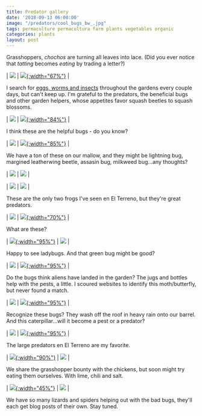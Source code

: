 ```yaml
---
title: Predator gallery
date: '2018-09-13 06:00:00'
image: "/predators/cool_bugs_bw_.jpg"
tags: permaculture permacultura farm plants vegetables organic
categories: plants
layout: post
---
```


Grasshoppers, *chochos* are turning all leaves into lace. (Did you ever notice that *tatting* becomes *eating* by trading a letter?)


| [![](/images/predators/beans_eaten_.jpg)](/images/predators/beans_eaten.jpg) | [![](/images/pests/leaf_.jpg){:width="67%"}](/images/pests/leaf.jpg) | <br>


I search for [eggs, worms and insects](https://reverdecer.annalisagross.com/2018/08/22/gallery-of-pests-and-predators/) throughout the gardens every couple days, but can't keep up. I'm grateful to the predators, the beneficial bugs and other garden helpers, whose appetites favor squash beetles to squash blossoms.

| [![](/images/predators/good_bug_.jpg)](/images/predators/good_bug.jpg) | [![](/images/predators/bees_.jpg){:width="84%"}](/images/predators/bees.jpg) | <br>

I think these are the helpful bugs - do you know?

| [![](/images/predators/cool_bugs_.jpg)](/images/predators/cool_bugs.jpg) | [![](/images/predators/good_bug2_.jpg){:width="85%"}](/images/good_bug2.jpg) | <br>

We have a ton of these on our mallow, and they might be lightning bug, margined leatherwing beetle, assasin bug, milkweed bug...any thoughts?

| [![](/images/predators/maybe_milkweed_bugs_.jpg)](/images/predators/maybe_milkweed_bugs.jpg) | [![](/images/predators/maybe_soldier_bug_.jpg)](/images/predators/maybe_soldier_bug.jpg) | <br>

| [![](/images/predators/good_bugs_.jpg)](/images/predators/good_bugs.jpg) | [![](/images/predators/maybe_soldier_bug2_.jpg)](/images/predators/maybe_soldier_bug2.jpg) | <br>

These are the only two frogs I've seen en El Terreno, but they're great predators. 

| [![](/images/predators/green_frog_.jpg)](/images/predators/green_frog.jpg) | [![](/images/predators/tree_frog_.jpg){:width="70%"}](/images/tree_frog.jpg) | <br>

What are these?

| [![](/images/predators/good_bug3_.jpg){:width="95%"}](/images/predators/good_bug3.jpg) | [![](/images/predators/bizarre_bug_.jpg)](/images/bizarre_bug.jpg) | <br>

Happy to see ladybugs. And that green bug might be good?

| [![](/images/predators/ladybug_.jpg)](/images/predators/ladybug.jpg) | [![](/images/predators/green_bug_.jpg){:width="95%"}](/images/green_bug.jpg) | <br>

Do the bugs think aliens have landed in the garden? The jugs and bottles help with the pests, a little. I scoured websites to identify this moth/butterfly, but never found a match.

| [![](/images/predators/garden_aliens_.jpg)](/images/predators/garden_aliens.jpg) | [![](/images/predators/moth_.jpg){:width="95%"}](/images/moth.jpg) | <br>

Recognize these bugs? They wash off the roof in heavy rain onto our barrel. And this caterpillar...will it become a pest or a predator?

| [![](/images/predators/bugs_.jpg)](/images/predators/bugs.jpg) | [![](/images/predators/caterpillar_.jpg){:width="95%"}](/images/caterpillar.jpg) | <br>

The large predators en El Terreno are my favorite.

| [![](/images/predators/chicken_yard_.jpg){:width="90%"}](/images/predators/chicken_yard.jpg) | [![](/images/predators/gris_mouse2_.jpg)](/images/gris_mouse2.jpg) | <br>

We share the grasshopper bounty with the chickens, but soon might try eating them ourselves. With lime, chili and salt.

| [![](/images/bindweed_.jpg){:width="45%"}](/images/bindweed.jpg) | ![](/images/grasshopper.jpg) | <br>

We have so many lizards and spiders helping out with the bad bugs, they'll each get blog posts of their own. Stay tuned.
